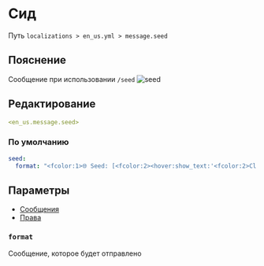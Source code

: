 # Сид
Путь `localizations > en_us.yml > message.seed`

## Пояснение
Сообщение при использовании `/seed`
![seed](/seed.png)

## Редактирование
```yaml
<en_us.message.seed>
```

### По умолчанию
```yaml
seed:
  format: "<fcolor:1>🌐 Seed: [<fcolor:2><hover:show_text:'<fcolor:2>Click to Copy to Clipboard'><click:copy_to_clipboard:<seed>><seed></click></fcolor:2>]"
```

## Параметры

- [Сообщения](/docs/message/seed/)
- [Права](/docs/permission/message/seed/)

### `format`

Сообщение, которое будет отправлено
